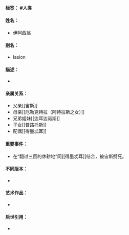 #### 标签： #人类
#### 姓名：
- 伊阿西翁
#### 别名：
- Iasion
#### 描述：
- 
#### 亲属关系：
- 父亲[[宙斯]]
- 母亲[[厄勒克特拉（阿特拉斯之女）]]
- 兄弟姐妹[[达耳达诺斯]]
- 子女[[普路托斯]]
- 配偶[[得墨忒耳]]
#### 重要事件：
- 在“翻过三回的休耕地”同[[得墨忒耳]]结合，被宙斯劈死。
#### 不同版本：
- 
#### 艺术作品：
- 
#### 后世引用：
- 